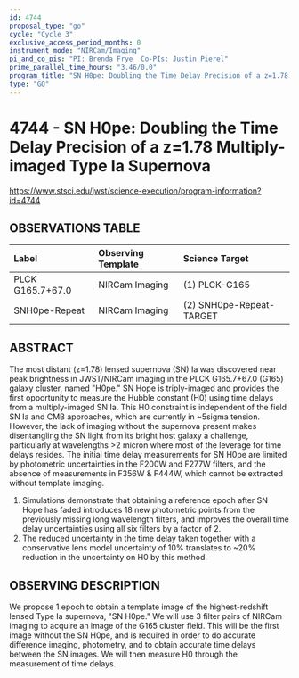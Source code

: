 ```yaml
---
id: 4744
proposal_type: "go"
cycle: "Cycle 3"
exclusive_access_period_months: 0
instrument_mode: "NIRCam/Imaging"
pi_and_co_pis: "PI: Brenda Frye  Co-PIs: Justin Pierel"
prime_parallel_time_hours: "3.46/0.0"
program_title: "SN H0pe: Doubling the Time Delay Precision of a z=1.78 Multiply-imaged Type Ia Supernova"
type: "GO"
---
```

# 4744 - SN H0pe: Doubling the Time Delay Precision of a z=1.78 Multiply-imaged Type Ia Supernova
https://www.stsci.edu/jwst/science-execution/program-information?id=4744
## OBSERVATIONS TABLE
| Label               | Observing Template | Science Target           |
| :------------------ | :----------------- | :----------------------- |
| PLCK G165.7+67.0    | NIRCam Imaging     | (1) PLCK-G165            |
| SNH0pe-Repeat       | NIRCam Imaging     | (2) SNH0pe-Repeat-TARGET |

## ABSTRACT

The most distant (z=1.78) lensed supernova (SN) Ia was discovered near peak brightness in JWST/NIRCam imaging in the PLCK G165.7+67.0 (G165) galaxy cluster, named "H0pe." SN Hope is triply-imaged and provides the first opportunity to measure the Hubble constant (H0) using time delays from a multiply-imaged SN Ia. This H0 constraint is independent of the field SN Ia and CMB approaches, which are currently in ~5sigma tension. However, the lack of imaging without the supernova present makes disentangling the SN light from its bright host galaxy a challenge, particularly at wavelengths >2 micron where most of the leverage for time delays resides. The initial time delay measurements for SN H0pe are limited by photometric uncertainties in the F200W and F277W filters, and the absence of measurements in F356W & F444W, which cannot be extracted without template imaging.

1) Simulations demonstrate that obtaining a reference epoch after SN Hope has faded introduces 18 new photometric points from the previously missing long wavelength filters, and improves the overall time delay uncertainties using all six filters by a factor of 2.
2) The reduced uncertainty in the time delay taken together with a conservative lens model uncertainty of 10% translates to ~20% reduction in the uncertainty on H0 by this method.

## OBSERVING DESCRIPTION

We propose 1 epoch to obtain a template image of the highest-redshift lensed Type Ia supernova, "SN H0pe." We will use 3 filter pairs of NIRCam imaging to acquire an image of the G165 cluster field. This will be the first image without the SN H0pe, and is required in order to do accurate difference imaging, photometry, and to obtain accurate time delays between the SN images. We will then measure H0 through the measurement of time delays.